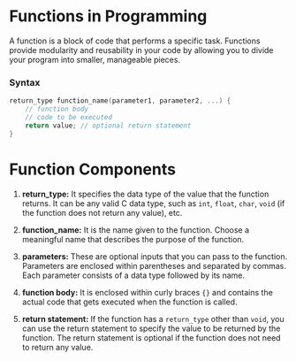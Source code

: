 # Functions in Programming

A function is a block of code that performs a specific task. Functions provide modularity and reusability in your code by allowing you to divide your program into smaller, manageable pieces.

### Syntax

```c
return_type function_name(parameter1, parameter2, ...) {
    // function body
    // code to be executed
    return value; // optional return statement
}
```
# Function Components

1. **return_type:** It specifies the data type of the value that the function returns. It can be any valid C data type, such as `int`, `float`, `char`, `void` (if the function does not return any value), etc.

2. **function_name:** It is the name given to the function. Choose a meaningful name that describes the purpose of the function.

3. **parameters:** These are optional inputs that you can pass to the function. Parameters are enclosed within parentheses and separated by commas. Each parameter consists of a data type followed by its name.

4. **function body:** It is enclosed within curly braces `{}` and contains the actual code that gets executed when the function is called.

5. **return statement:** If the function has a `return_type` other than `void`, you can use the return statement to specify the value to be returned by the function. The return statement is optional if the function does not need to return any value.
